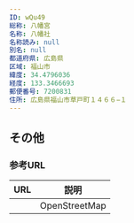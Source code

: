 ```yaml
---
ID: wQu49
総称: 八幡宮
名称: 八幡社
名称読み: null
別名: null
都道府県: 広島県
区域: 福山市
緯度: 34.4796036
経度: 133.3466693
郵便番号: 7200831
住所: 広島県福山市草戸町１４６６−１
---
```


## その他

### 参考URL

| URL | 説明          |
| --- | ------------- |
|     | OpenStreetMap |
